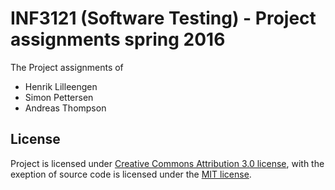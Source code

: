 # INF3121 (Software Testing) - Project assignments spring 2016
The Project assignments of
 - Henrik Lilleengen
 - Simon Pettersen
 - Andreas Thompson

## License

 Project is licensed under [Creative Commons Attribution 3.0 license](http://creativecommons.org/licenses/by/3.0/us/deed.en_US), with the exeption of source code is licensed under the [MIT license](http://opensource.org/licenses/mit-license.php).
